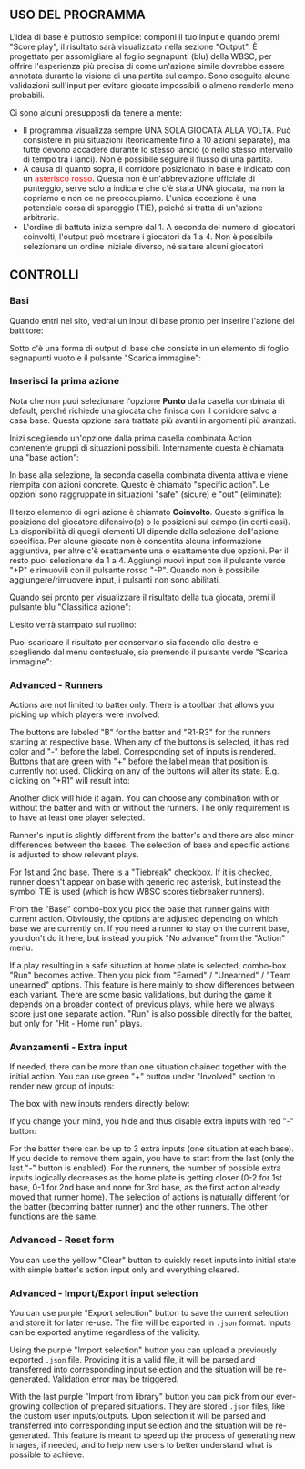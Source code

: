 ## USO DEL PROGRAMMA

L'idea di base è piuttosto semplice: componi il tuo input e quando premi "Score play", il risultato sarà visualizzato nella sezione "Output". È progettato per assomigliare al foglio segnapunti (blu) della WBSC, per offrire l'esperienza più precisa di come un'azione simile dovrebbe essere annotata durante la visione di una partita sul campo. Sono eseguite alcune validazioni sull'input per evitare giocate impossibili o almeno renderle meno probabili.

Ci sono alcuni presupposti da tenere a mente:

- Il programma visualizza sempre UNA SOLA GIOCATA ALLA VOLTA. Può consistere in più situazioni (teoricamente fino a 10 azioni separate), ma tutte devono accadere durante lo stesso lancio (o nello stesso intervallo di tempo tra i lanci). Non è possibile seguire il flusso di una partita.
- A causa di quanto sopra, il corridore posizionato in base è indicato con un <span style="color: red">asterisco rosso</span>. Questa non è un'abbreviazione ufficiale di punteggio, serve solo a indicare che c'è stata UNA giocata, ma non la copriamo e non ce ne preoccupiamo. L'unica eccezione è una potenziale corsa di spareggio (TIE), poiché si tratta di un'azione arbitraria.
- L'ordine di battuta inizia sempre dal 1. A seconda del numero di giocatori coinvolti, l'output può mostrare i giocatori da 1 a 4. Non è possibile selezionare un ordine iniziale diverso, né saltare alcuni giocatori

## CONTROLLI

### Basi

Quando entri nel sito, vedrai un input di base pronto per inserire l'azione del battitore:

<div>
<article-image src="/01-basic-input.png" alt="" class="w600" :width="600" />
</div>

Sotto c'è una forma di output di base che consiste in un elemento di foglio segnapunti vuoto e il pulsante "Scarica immagine":

<div>
<article-image src="/02-basic-output.png" alt=""  class="w200" :width="200" />
</div>

### Inserisci la prima azione

Nota che non puoi selezionare l'opzione **Punto** dalla casella combinata di default, perché richiede una giocata che finisca con il corridore salvo a casa base. Questa opzione sarà trattata più avanti in argomenti più avanzati.

Inizi scegliendo un'opzione dalla prima casella combinata Action contenente gruppi di situazioni possibili. Internamente questa è chiamata una "base action":

<div>
<article-image src="/03-base-action.png" alt="" class="w200" :width="200" />
</div>

In base alla selezione, la seconda casella combinata diventa attiva e viene riempita con azioni concrete. Questo è chiamato "specific action". Le opzioni sono raggruppate in situazioni "safe" (sicure) e "out" (eliminate):

<div>
<article-image src="/04-specific-action.png" alt="" class="w400" :width="400" />
</div>

Il terzo elemento di ogni azione è chiamato **Coinvolto**. Questo significa la posizione del giocatore difensivo(o) o le posizioni sul campo (in certi casi). La disponibilità di quegli elementi UI dipende dalla selezione dell'azione specifica. Per alcune giocate non è consentita alcuna informazione aggiuntiva, per altre c'è esattamente una o esattamente due opzioni. Per il resto puoi selezionare da 1 a 4. Aggiungi nuovi input con il pulsante verde "+P" e rimuovili con il pulsante rosso "-P". Quando non è possibile aggiungere/rimuovere input, i pulsanti non sono abilitati.

<div>
<article-image src="/05-involved.png" alt="" class="h40" :height="40" />
</div>

Quando sei pronto per visualizzare il risultato della tua giocata, premi il pulsante blu "Classifica azione":

<div>
<article-image src="/06-generate.png" alt="" class="h40" :height="40" />
</div>

L'esito verrà stampato sul ruolino:

<div>
<article-image src="/07-result.png" alt="" class="w200" />
</div>

Puoi scaricare il risultato per conservarlo sia facendo clic destro e scegliendo dal menu contestuale, sia premendo il pulsante verde "Scarica immagine":

<div>
<article-image src="/08-download.png" alt="" class="h40" :height="40" />
</div>

### Advanced - Runners

Actions are not limited to batter only. There is a toolbar that allows you picking up which players were involved:

<div>
<article-image src="/09-pick-players.png" alt="" class="h40" :height="40" />
</div>

The buttons are labeled "B" for the batter and "R1-R3" for the runners starting at respective base. When any of the buttons is selected, it has red color and "-" before the label. Corresponding set of inputs is rendered. Buttons that are green with "+" before the label mean that position is currently not used. Clicking on any of the buttons will alter its state. E.g. clicking on "+R1" will result into:

<div>
<article-image src="/10-runner-input.png" alt="" class="w600" :width="600" />
</div>

Another click will hide it again. You can choose any combination with or without the batter and with or without the runners. The only requirement is to have at least one player selected.

Runner's input is slightly different from the batter's and there are also minor differences between the bases. The selection of base and specific actions is adjusted to show relevant plays.

For 1st and 2nd base. There is a "Tiebreak" checkbox. If it is checked, runner doesn't appear on base with generic red asterisk, but instead the symbol TIE is used (which is how WBSC scores tiebreaker runners).

From the "Base" combo-box you pick the base that runner gains with current action. Obviously, the options are adjusted depending on which base we are currently on. If you need a runner to stay on the current base, you don't do it here, but instead you pick "No advance" from the "Action" menu.

If a play resulting in a safe situation at home plate is selected, combo-box "Run" becomes active. Then you pick from "Earned" / "Unearned" / "Team unearned" options. This feature is here mainly to show differences between each variant. There are some basic validations, but during the game it depends on a broader context of previous plays, while here we always score just one separate action. "Run" is also possible directly for the batter, but only for "Hit - Home run" plays.

<div>
<article-image src="/11-type-of-run.png" alt="" class="h150" :height="150" />
</div>

### Avanzamenti - Extra input

If needed, there can be more than one situation chained together with the initial action. You can use green "+" button under "Involved" section to render new group of inputs:

<div>
<article-image src="/12-plus-action.png" alt="" class="h40" :height="40" />
</div>

The box with new inputs renders directly below:

<div>
<article-image src="/13-extra-input.png" alt="" class="w600" :width="600" />
</div>

If you change your mind, you hide and thus disable extra inputs with red "-" button:

<div>
<article-image src="/14-minus-action.png" alt="" class="h40" :height="40" />
</div>

For the batter there can be up to 3 extra inputs (one situation at each base). If you decide to remove them again, you have to start from the last (only the last "-" button is enabled). For the runners, the number of possible extra inputs logically decreases as the home plate is getting closer (0-2 for 1st base, 0-1 for 2nd base and none for 3rd base, as the first action already moved that runner home). The selection of actions is naturally different for the batter (becoming batter runner) and the other runners. The other functions are the same.

### Advanced - Reset form

You can use the yellow "Clear" button to quickly reset inputs into initial state with simple batter's action input only and everything cleared.

<div>
<article-image src="/15-clear.png" alt="" class="h40" :height="40" />
</div>

### Advanced - Import/Export input selection

You can use purple "Export selection" button to save the current selection and store it for later re-use. The file will be exported in `.json` format. Inputs can be exported anytime regardless of the validity.

<div>
<article-image src="/16-export.png" alt="" class="h40" :height="40" />
</div>

Using the purple "Import selection" button you can upload a previously exported `.json` file. Providing it is a valid file, it will be parsed and transferred into corresponding input selection and the situation will be re-generated. Validation error may be triggered.

<div>
<article-image src="/17-import.png" alt="" class="h40" :height="40" />
</div>

With the last purple "Import from library" button you can pick from our ever-growing collection of prepared situations. They are stored `.json` files, like the custom user inputs/outputs. Upon selection it will be parsed and transferred into corresponding input selection and the situation will be re-generated. This feature is meant to speed up the process of generating new images, if needed, and to help new users to better understand what is possible to achieve.

<div>
<article-image src="/18-import-lib.png" alt="" class="h40" :height="40" />
</div>
